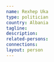 ```yaml
---
name: Rexhep Uka
type: politician
country: Albania
tagline:
description:
related-persons:
connections:
layout: person
---
```

